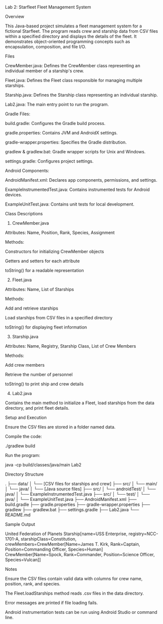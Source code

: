 Lab 2: Starfleet Fleet Management System

Overview

This Java-based project simulates a fleet management system for a fictional Starfleet. The program reads crew and starship data from CSV files within a specified directory and displays the details of the fleet. It demonstrates object-oriented programming concepts such as encapsulation, composition, and file I/O.

Files

CrewMember.java: Defines the CrewMember class representing an individual member of a starship's crew.

Fleet.java: Defines the Fleet class responsible for managing multiple starships.

Starship.java: Defines the Starship class representing an individual starship.

Lab2.java: The main entry point to run the program.

Gradle Files:

build.gradle: Configures the Gradle build process.

gradle.properties: Contains JVM and AndroidX settings.

gradle-wrapper.properties: Specifies the Gradle distribution.

gradlew & gradlew.bat: Gradle wrapper scripts for Unix and Windows.

settings.gradle: Configures project settings.

Android Components:

AndroidManifest.xml: Declares app components, permissions, and settings.

ExampleInstrumentedTest.java: Contains instrumented tests for Android devices.

ExampleUnitTest.java: Contains unit tests for local development.

Class Descriptions

1. CrewMember.java

Attributes: Name, Position, Rank, Species, Assignment

Methods:

Constructors for initializing CrewMember objects

Getters and setters for each attribute

toString() for a readable representation

2. Fleet.java

Attributes: Name, List of Starships

Methods:

Add and retrieve starships

Load starships from CSV files in a specified directory

toString() for displaying fleet information

3. Starship.java

Attributes: Name, Registry, Starship Class, List of Crew Members

Methods:

Add crew members

Retrieve the number of personnel

toString() to print ship and crew details

4. Lab2.java

Contains the main method to initialize a Fleet, load starships from the data directory, and print fleet details.

Setup and Execution

Ensure the CSV files are stored in a folder named data.

Compile the code:

./gradlew build

Run the program:

java -cp build/classes/java/main Lab2

Directory Structure

.
├── data/
│   └── [CSV files for starships and crew]
├── src/
│   └── main/
│       └── java/
│           └── [Java source files]
├── src/
│   └── androidTest/
│       └── java/
│           └── ExampleInstrumentedTest.java
├── src/
│   └── test/
│       └── java/
│           └── ExampleUnitTest.java
├── AndroidManifest.xml
├── build.gradle
├── gradle.properties
├── gradle-wrapper.properties
├── gradlew
├── gradlew.bat
├── settings.gradle
├── Lab2.java
└── README.md

Sample Output

United Federation of Planets
Starship[name=USS Enterprise, registry=NCC-1701-A, starshipClass=Constitution, crewMembers=CrewMember[Name=James T. Kirk, Rank=Captain, Position=Commanding Officer, Species=Human]
CrewMember[Name=Spock, Rank=Commander, Position=Science Officer, Species=Vulcan]]

Notes

Ensure the CSV files contain valid data with columns for crew name, position, rank, and species.

The Fleet.loadStarships method reads .csv files in the data directory.

Error messages are printed if file loading fails.

Android instrumentation tests can be run using Android Studio or command line.
